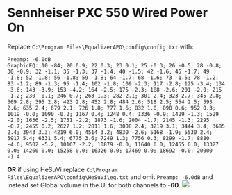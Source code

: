 # Sennheiser PXC 550 Wired Power On
Replace `C:\Program Files\EqualizerAPO\config\config.txt` with:
```
Preamp: -6.0dB
GraphicEQ: 10 -84; 20 0.9; 22 0.3; 23 0.1; 25 -0.3; 26 -0.5; 28 -0.8; 30 -0.9; 32 -1.1; 35 -1.3; 37 -1.4; 40 -1.5; 42 -1.6; 45 -1.7; 49 -1.8; 52 -1.8; 56 -1.8; 59 -1.8; 64 -1.7; 68 -1.6; 73 -1.5; 78 -1.2; 83 -1.2; 89 -1.3; 95 -1.4; 102 -1.8; 109 -2.3; 117 -2.8; 125 -3.4; 134 -3.6; 143 -3.9; 153 -4.2; 164 -2.5; 175 -2.3; 188 -2.6; 201 -2.0; 215 -1.2; 230 -0.1; 246 0.7; 263 1.3; 282 2.1; 301 2.4; 323 2.7; 345 2.8; 369 2.8; 395 2.8; 423 2.8; 452 2.8; 484 2.6; 518 2.5; 554 2.5; 593 2.6; 635 2.4; 679 2.1; 726 1.8; 777 1.6; 832 1.0; 890 0.6; 952 0.3; 1019 -0.0; 1090 -0.2; 1167 0.4; 1248 0.4; 1336 -0.9; 1429 -1.3; 1529 -2.0; 1636 -2.5; 1751 -2.2; 1873 -1.6; 2004 -1.7; 2145 -1.3; 2295 -0.7; 2455 0.2; 2627 1.2; 2811 1.6; 3008 2.4; 3219 3.1; 3444 3.4; 3685 2.4; 3943 3.3; 4219 6.0; 4514 3.2; 4830 -2.6; 5168 -1.9; 5530 2.4; 5917 5.4; 6331 5.4; 6775 3.6; 7249 1.3; 7756 0.3; 8299 -1.7; 8880 -4.6; 9502 -5.2; 10167 -2.2; 10879 -0.0; 11640 0.0; 12455 0.0; 13327 0.0; 14260 0.0; 15258 0.0; 16326 0.0; 17469 0.0; 18692 -0.0; 20000 -1.4
```
**OR** if using HeSuVi replace `C:\Program Files\EqualizerAPO\config\HeSuVi\eq.txt` and omit `Preamp: -6.0dB` and instead set Global volume in the UI for both channels to **-60**.
![](https://raw.githubusercontent.com/jaakkopasanen/AutoEq/master/results/SBAF-Serious/innerfidelity/onear/Sennheiser%20PXC%20550%20Wired%20Power%20On/Sennheiser%20PXC%20550%20Wired%20Power%20On.png)